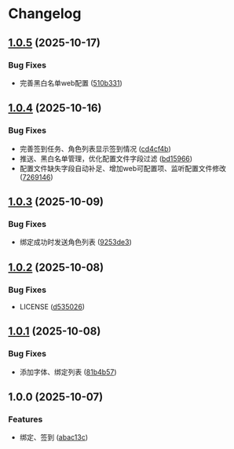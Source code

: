 # Changelog

## [1.0.5](https://github.com/babanbang/karin-plugin-yysls/compare/v1.0.4...v1.0.5) (2025-10-17)


### Bug Fixes

* 完善黑白名单web配置 ([510b331](https://github.com/babanbang/karin-plugin-yysls/commit/510b331a8befa9a020864800975425e38081df4d))

## [1.0.4](https://github.com/babanbang/karin-plugin-yysls/compare/v1.0.3...v1.0.4) (2025-10-16)


### Bug Fixes

* 完善签到任务、角色列表显示签到情况 ([cd4cf4b](https://github.com/babanbang/karin-plugin-yysls/commit/cd4cf4b1aff0466a51d2ff83cf5563083bd2c93b))
* 推送、黑白名单管理，优化配置文件字段过滤 ([bd15966](https://github.com/babanbang/karin-plugin-yysls/commit/bd1596634b0aa66369dcbe4fde34c574090b4b01))
* 配置文件缺失字段自动补足、增加web可配置项、监听配置文件修改 ([7269146](https://github.com/babanbang/karin-plugin-yysls/commit/7269146d7638583ab3d24316b96780927c1c8a27))

## [1.0.3](https://github.com/babanbang/karin-plugin-yysls/compare/v1.0.2...v1.0.3) (2025-10-09)


### Bug Fixes

* 绑定成功时发送角色列表 ([9253de3](https://github.com/babanbang/karin-plugin-yysls/commit/9253de37364b7c570a4890d6154a1e141de1590a))

## [1.0.2](https://github.com/babanbang/karin-plugin-yysls/compare/v1.0.1...v1.0.2) (2025-10-08)


### Bug Fixes

* LICENSE ([d535026](https://github.com/babanbang/karin-plugin-yysls/commit/d535026fff1b0ee10020c88d64d0c368e584b48e))

## [1.0.1](https://github.com/babanbang/karin-plugin-yysls/compare/v1.0.0...v1.0.1) (2025-10-08)


### Bug Fixes

* 添加字体、绑定列表 ([81b4b57](https://github.com/babanbang/karin-plugin-yysls/commit/81b4b57b7ffa8271e128cb8752375ea3a2dded14))

## 1.0.0 (2025-10-07)


### Features

* 绑定、签到 ([abac13c](https://github.com/babanbang/karin-plugin-yysls/commit/abac13c8e84d3e9f1977d425788b464c102a1775))
